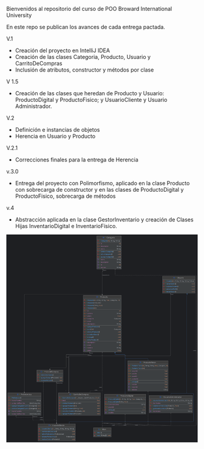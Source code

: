 Bienvenidos al repositorio del curso de POO
Broward International University

En este repo se publican los avances de cada entrega pactada.

V.1
- Creación del proyecto en IntelliJ IDEA
- Creación de las clases Categoria, Producto, Usuario y CarritoDeCompras
- Inclusión de atributos, constructor y métodos por clase
 
V 1.5
- Creación de las clases que heredan de Producto y Usuario: ProductoDigital y ProductoFisico; y UsuarioCliente y Usuario Administrador.

V.2
- Definición e instancias de objetos
- Herencia en Usuario y Producto

V.2.1
- Correcciones finales para la entrega de Herencia

v.3.0
- Entrega del proyecto con Polimorfismo, aplicado en la clase Producto con sobrecarga de constructor y en las clases de ProductoDigital y ProductoFisico, sobrecarga de métodos

v.4
- Abstracción aplicada en la clase GestorInventario y creación de Clases Hijas InventarioDigital e InventarioFísico.

![Diagrama de Clases de nuestra Online Store.](img/diagrama-clases.png)
